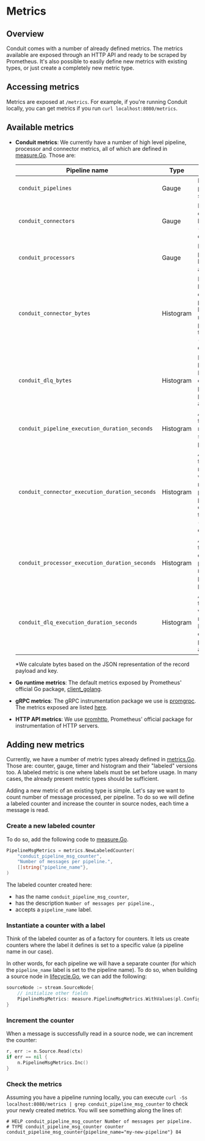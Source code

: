 # Metrics

## Overview

Conduit comes with a number of already defined metrics. The metrics available
are exposed through an HTTP API and ready to be scraped by Prometheus. It's also
possible to easily define new metrics with existing types, or just create a
completely new metric type.

## Accessing metrics

Metrics are exposed at `/metrics`. For example, if you're running Conduit
locally, you can get metrics if you run `curl localhost:8080/metrics`.

## Available metrics

- **Conduit metrics**: We currently have a number of high level pipeline,
  processor and connector metrics, all of which are defined
  in [measure.Go](https://github.com/ConduitIO/conduit/blob/main/pkg/foundation/metrics/measure/measure.go).
  Those are:

  | Pipeline name                                  | Type      | Description                                                                                                    |
  |------------------------------------------------|-----------|----------------------------------------------------------------------------------------------------------------|
  | `conduit_pipelines`                            | Gauge     | Number of pipelines by status.                                                                                 |
  | `conduit_connectors`                           | Gauge     | Number of connectors by type (source, destination).                                                            |
  | `conduit_processors`                           | Gauge     | Number of processors by name and type.                                                                         |
  | `conduit_connector_bytes`                      | Histogram | Number of bytes* a connector processed by pipeline name, plugin and type (source, destination).                |
  | `conduit_dlq_bytes`                            | Histogram | Number of bytes* a DLQ connector processed per pipeline and plugin.                                            |
  | `conduit_pipeline_execution_duration_seconds`  | Histogram | Amount of time records spent in a pipeline.                                                                    |
  | `conduit_connector_execution_duration_seconds` | Histogram | Amount of time spent reading or writing records per pipeline, plugin and connector type (source, destination). |
  | `conduit_processor_execution_duration_seconds` | Histogram | Amount of time spent on processing records per pipeline and processor.                                         |
  | `conduit_dlq_execution_duration_seconds`       | Histogram | Amount of time spent writing records to DLQ connector per pipeline and plugin.                                 |

  \*We calculate bytes based on the JSON representation of the record payload
  and key.

- **Go runtime metrics**: The default metrics exposed by Prometheus' official Go
  package, [client_golang](https://pkg.go.dev/github.com/prometheus/client_golang).
- **gRPC metrics**: The gRPC instrumentation package we use
  is [promgrpc](https://github.com/piotrkowalczuk/promgrpc). The metrics exposed
  are listed [here](https://github.com/piotrkowalczuk/promgrpc#metrics).
- **HTTP API metrics**: We
  use [promhttp](https://pkg.go.dev/github.com/prometheus/client_golang/prometheus/promhttp),
  Prometheus' official package for instrumentation of HTTP servers.

## Adding new metrics

Currently, we have a number of metric types already defined
in [metrics.Go](https://github.com/ConduitIO/conduit/blob/main/pkg/pipeline/stream/metrics.go).
Those are: counter, gauge, timer and histogram and their "labeled" versions too.
A labeled metric is one where labels must be set before usage. In many cases,
the already present metric types should be sufficient.

Adding a new metric of an existing type is simple. Let's say we want to count
number of message processed, per pipeline. To do so we will define a labeled
counter and increase the counter in source nodes, each time a message is read.

### Create a new labeled counter

To do so, add the following code
to [measure.Go](https://github.com/ConduitIO/conduit/blob/main/pkg/foundation/metrics/measure/measure.go).

```go
PipelineMsgMetrics = metrics.NewLabeledCounter(
	"conduit_pipeline_msg_counter",
	"Number of messages per pipeline.",
	[]string{"pipeline_name"},
)
```

The labeled counter created here:

- has the name `conduit_pipeline_msg_counter`,
- has the description `Number of messages per pipeline.`,
- accepts a `pipeline_name` label.

### Instantiate a counter with a label

Think of the labeled counter as of a factory for counters. It lets us create
counters where the label it defines is set to a specific value (a pipeline name
in our case).

In other words, for each pipeline we will have a separate counter (for which the
`pipeline_name` label is set to the pipeline name). To do so, when building a
source node
in [lifecycle.Go](https://github.com/ConduitIO/conduit/blob/main/pkg/pipeline/lifecycle.go),
we can add the following:

```go
sourceNode := stream.SourceNode{
	// initialize other fields
	PipelineMsgMetrics: measure.PipelineMsgMetrics.WithValues(pl.Config.Name),
}
```

### Increment the counter

When a message is successfully read in a source node, we can increment the
counter:

```go
r, err := n.Source.Read(ctx)
if err == nil {
	n.PipelineMsgMetrics.Inc()
}
```

### Check the metrics

Assuming you have a pipeline running locally, you can execute
`curl -Ss localhost:8080/metrics | grep conduit_pipeline_msg_counter` to check
your newly created metrics. You will see something along the lines of:

```text
# HELP conduit_pipeline_msg_counter Number of messages per pipeline.
# TYPE conduit_pipeline_msg_counter counter
conduit_pipeline_msg_counter{pipeline_name="my-new-pipeline"} 84
```

